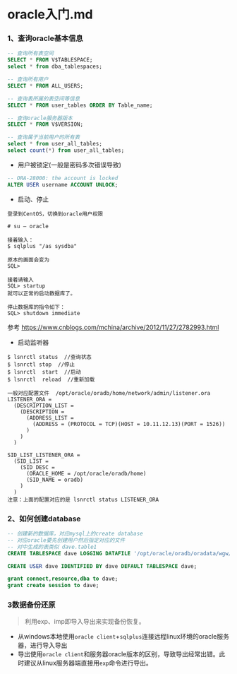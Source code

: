 oracle入门.md
==
### 1、查询oracle基本信息
```sql
-- 查询所有表空间
SELECT * FROM V$TABLESPACE;
select * from dba_tablespaces;

-- 查询所有用户
SELECT * FROM ALL_USERS;

-- 查询表所属的表空间等信息
SELECT * FROM user_tables ORDER BY Table_name;

-- 查询oracle服务器版本
SELECT * FROM V$VERSION;

-- 查询属于当前用户的所有表
select * from user_all_tables;
select count(*) from user_all_tables;
```

- 用户被锁定(一般是密码多次错误导致)
```sql
-- ORA-28000: the account is locked
ALTER USER username ACCOUNT UNLOCK;
```

- 启动、停止
```
登录到CentOS，切换到oracle用户权限

# su – oracle

接着输入：
$ sqlplus "/as sysdba"

原本的画面会变为
SQL>

接着请输入
SQL> startup
就可以正常的启动数据库了。

停止数据库的指令如下：
SQL> shutdown immediate
```
参考 https://www.cnblogs.com/mchina/archive/2012/11/27/2782993.html

- 启动监听器
```
$ lsnrctl status  //查询状态
$ lsnrctl stop  //停止
$ lsnrctl  start  //启动
$ lsnrctl  reload  //重新加载

一般对应配置文件  /opt/oracle/oradb/home/network/admin/listener.ora
LISTENER_ORA =
  (DESCRIPTION_LIST =
    (DESCRIPTION =
      (ADDRESS_LIST =
        (ADDRESS = (PROTOCOL = TCP)(HOST = 10.11.12.13)(PORT = 1526))
      )
    )
  )

SID_LIST_LISTENER_ORA =
  (SID_LIST =
    (SID_DESC =
      (ORACLE_HOME = /opt/oracle/oradb/home)
      (SID_NAME = oradb)
    )
  )
注意：上面的配置对应的是 lsnrctl status LISTENER_ORA
```

### 2、如何创建database
```sql
-- 创建新的数据库，对应mysql上的create database
-- 对应oracle要先创建用户然后指定对应的文件
-- 对中生成的表类似 dave.table1
CREATE TABLESPACE dave LOGGING DATAFILE '/opt/oracle/oradb/oradata/wgw/dave.dbf' SIZE 100M AUTOEXTEND ON NEXT 32M MAXSIZE 500M EXTENT MANAGEMENT LOCAL;

CREATE USER dave IDENTIFIED BY dave DEFAULT TABLESPACE dave;

grant connect,resource,dba to dave;
grant create session to dave;
```

### 3数据备份还原
> 利用exp、imp即导入导出来实现备份恢复。
 
 - 从windows本地使用`oracle client`+`sqlplus`连接远程linux环境的oracle服务器，进行导入导出
 - 导出使用`oracle client`和服务器oracle版本的区别，导致导出经常出错。此时建议从linux服务器端直接用`exp`命令进行导出。


